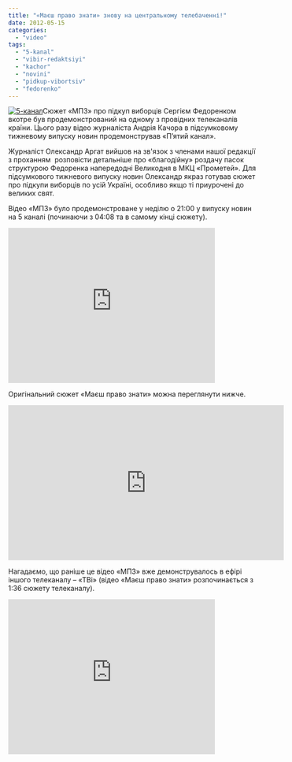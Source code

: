 ```yaml
---
title: "«Маєш право знати» знову на центральному телебаченні!"
date: 2012-05-15
categories: 
  - "video"
tags: 
  - "5-kanal"
  - "vibir-redaktsiyi"
  - "kachor"
  - "novini"
  - "pidkup-vibortsiv"
  - "fedorenko"
---
```


[![](https://mpz.brovary.org/wp-content/uploads/2012/05/5-kanal.jpg "5-канал")](https://mpz.brovary.org/wp-content/uploads/2012/05/5-kanal.jpg)Сюжет «МПЗ» про підкуп виборців Сергієм Федоренком вкотре був продемонстрований на одному з провідних телеканалів країни. Цього разу відео журналіста Андрія Качора в підсумковому тижневому випуску новин продемонстрував «П’ятий канал».

Журналіст Олександр Аргат вийшов на зв'язок з членами нашої редакції з проханням  розповісти детальніше про «благодійну» роздачу пасок структурою Федоренка напередодні Великодня в МКЦ «Прометей». Для підсумкового тижневого випуску новин Олександр якраз готував сюжет про підкупи виборців по усій Україні, особливо якщо ті приурочені до великих свят.

Відео «МПЗ» було продемонстроване у неділю о 21:00 у випуску новин на 5 каналі (починаючи з 04:08 та в самому кінці сюжету).

<iframe src="http://www.youtube.com/embed/NA92Hir2mVM" frameborder="0" width="420" height="315"></iframe>

Оригінальний сюжет «Маєш право знати» можна переглянути нижче.

<iframe src="http://www.youtube.com/embed/ja4hUHRJllc" frameborder="0" width="560" height="315"></iframe>

Нагадаємо, що раніше це відео «МПЗ» вже демонструвалось в ефірі іншого телеканалу – «ТВі» (відео «Маєш право знати» розпочинається з 1:36 сюжету телеканалу).

<iframe src="http://www.youtube.com/embed/mWu6aUlTdMc" frameborder="0" width="420" height="315"></iframe>
